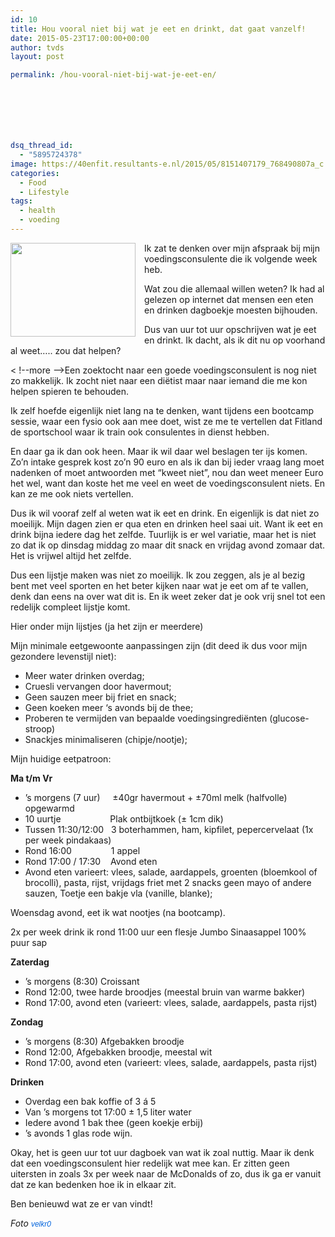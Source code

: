 ```yaml
---
id: 10
title: Hou vooral niet bij wat je eet en drinkt, dat gaat vanzelf!
date: 2015-05-23T17:00:00+00:00
author: tvds
layout: post

permalink: /hou-vooral-niet-bij-wat-je-eet-en/







dsq_thread_id:
  - "5895724378"
image: https://40enfit.resultants-e.nl/2015/05/8151407179_768490807a_c.jpg
categories:
  - Food
  - Lifestyle
tags:
  - health
  - voeding
---
```

<div class="separator" style="clear: both; text-align: center;">
  <a href="https://farm9.staticflickr.com/8339/8151407179_768490807a_c.jpg" imageanchor="1" style="clear: left; float: left; margin-bottom: 1em; margin-right: 1em;"><img border="0" height="150" src="https://farm9.staticflickr.com/8339/8151407179_768490807a_c.jpg" width="200" /></a>
</div>

Ik zat te denken over mijn afspraak bij mijn voedingsconsulente die ik volgende week heb.

Wat zou die allemaal willen weten? Ik had al gelezen op internet dat mensen een eten en drinken dagboekje moesten bijhouden.

Dus van uur tot uur opschrijven wat je eet en drinkt. Ik dacht, als ik dit nu op voorhand al weet&#8230;.. zou dat helpen?

< !--more -->Een zoektocht naar een goede voedingsconsulent is nog niet zo makkelijk. Ik zocht niet naar een diëtist maar naar iemand die me kon helpen spieren te behouden.

Ik zelf hoefde eigenlijk niet lang na te denken, want tijdens een bootcamp sessie, waar een fysio ook aan mee doet, wist ze me te vertellen dat Fitland de sportschool waar ik train ook consulentes in dienst hebben.

En daar ga ik dan ook heen. Maar ik wil daar wel beslagen ter ijs komen. Zo&#8217;n intake gesprek kost zo&#8217;n 90 euro en als ik dan bij ieder vraag lang moet nadenken of moet antwoorden met &#8220;kweet niet&#8221;, nou dan weet meneer Euro het wel, want dan koste het me veel en weet de voedingsconsulent niets. En kan ze me ook niets vertellen.

Dus ik wil vooraf zelf al weten wat ik eet en drink. En eigenlijk is dat niet zo moeilijk. Mijn dagen zien er qua eten en drinken heel saai uit. Want ik eet en drink bijna iedere dag het zelfde. Tuurlijk is er wel variatie, maar het is niet zo dat ik op dinsdag middag zo maar dit snack en vrijdag avond zomaar dat. Het is vrijwel altijd het zelfde.

Dus een lijstje maken was niet zo moeilijk. Ik zou zeggen, als je al bezig bent met veel sporten en het beter kijken naar wat je eet om af te vallen, denk dan eens na over wat dit is. En ik weet zeker dat je ook vrij snel tot een redelijk compleet lijstje komt.

Hier onder mijn lijstjes (ja het zijn er meerdere)

<div>
  Mijn&nbsp;minimale&nbsp;eetgewoonte&nbsp;aanpassingen&nbsp;zijn (dit deed ik dus voor mijn gezondere levenstijl niet):
</div>

<div>
  <ul>
    <li>
      Meer&nbsp;water&nbsp;drinken&nbsp;overdag;
    </li>
    <li>
      Cruesli&nbsp;vervangen&nbsp;door&nbsp;havermout;
    </li>
    <li>
      Geen&nbsp;sauzen&nbsp;meer&nbsp;bij&nbsp;friet&nbsp;en&nbsp;snack;
    </li>
    <li>
      Geen&nbsp;koeken&nbsp;meer&nbsp;&#8216;s&nbsp;avonds&nbsp;bij&nbsp;de&nbsp;thee;
    </li>
    <li>
      Proberen&nbsp;te&nbsp;vermijden&nbsp;van&nbsp;bepaalde&nbsp;voedingsingrediënten&nbsp;(glucose-stroop)
    </li>
    <li>
      Snackjes&nbsp;minimaliseren&nbsp;(chipje/nootje);&nbsp;
    </li>
  </ul>
</div>

Mijn huidige eetpatroon:
  
**Ma t/m Vr**

  * &#8217;s morgens (7 uur) &nbsp; &nbsp; ±40gr havermout + ±70ml melk (halfvolle) opgewarmd
  * 10 uurtje &nbsp; &nbsp; &nbsp; &nbsp; &nbsp; &nbsp; &nbsp; &nbsp; &nbsp; &nbsp;Plak ontbijtkoek (± 1cm dik)
  * Tussen 11:30/12:00 &nbsp; 3 boterhammen, ham, kipfilet, pepercervelaat (1x per week pindakaas)
  * Rond 16:00 &nbsp; &nbsp; &nbsp; &nbsp; &nbsp; &nbsp; &nbsp; &nbsp;1 appel
  * Rond 17:00 / 17:30 &nbsp; &nbsp;Avond eten&nbsp;
  * Avond eten varieert: vlees, salade, aardappels, groenten (bloemkool of brocolli), pasta, rijst, vrijdags friet met 2 snacks geen mayo of andere sauzen, Toetje een bakje vla (vanille, blanke);

Woensdag avond, eet ik wat nootjes (na bootcamp).

2x per week drink ik rond 11:00 uur een flesje Jumbo Sinaasappel 100% puur sap

**Zaterdag**

  * &#8217;s morgens (8:30) Croissant
  * Rond 12:00, twee harde broodjes (meestal bruin van warme bakker)
  * Rond 17:00, avond eten (varieert: vlees, salade, aardappels, pasta rijst)

**Zondag**

  * &#8217;s morgens (8:30) Afgebakken broodje
  * Rond 12:00, Afgebakken broodje, meestal wit
  * Rond 17:00, avond eten (varieert: vlees, salade, aardappels, pasta rijst)

**Drinken**

  * Overdag een bak koffie of 3 á 5
  * Van &#8217;s morgens tot 17:00 ± 1,5 liter water
  * Iedere avond 1 bak thee (geen koekje erbij)
  * &#8217;s avonds 1 glas rode wijn.&nbsp;&nbsp;

Okay, het is geen uur tot uur dagboek van wat ik zoal nuttig. Maar ik denk dat een voedingsconsulent hier redelijk wat mee kan. Er zitten geen uitersten in zoals 3x per week naar de McDonalds of zo, dus ik ga er vanuit dat ze kan bedenken hoe ik in elkaar zit.

Ben benieuwd wat ze er van vindt!

_Foto&nbsp;<a href="https://www.flickr.com/photos/velkr0/" style="background-color: #fefefe; color: #0063dc; font-family: Arial, Helvetica, sans-serif; font-size: 12px; line-height: 18px; text-decoration: none;">velkr0</a>_